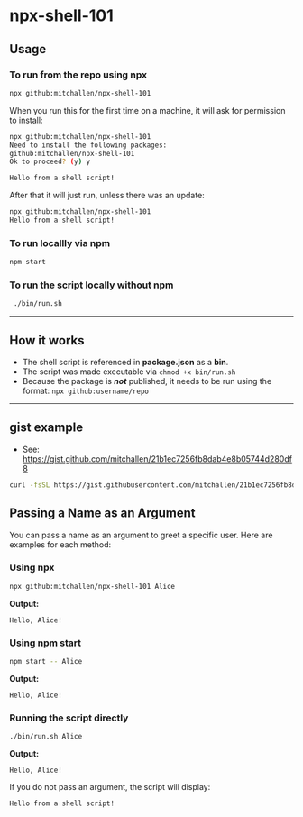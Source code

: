 npx-shell-101
==

## Usage

### To run from the repo using npx

```sh
npx github:mitchallen/npx-shell-101
```

When you run this for the first time on a machine, it will ask for permission to install:

```sh
npx github:mitchallen/npx-shell-101
Need to install the following packages:
github:mitchallen/npx-shell-101
Ok to proceed? (y) y

Hello from a shell script!
```

After that it will just run, unless there was an update:

```sh
npx github:mitchallen/npx-shell-101
Hello from a shell script!
```

### To run locallly via npm

```sh
npm start
```

### To run the script locally without npm

```sh
 ./bin/run.sh
```

* * *

## How it works

* The shell script is referenced in **package.json** as a **bin**.
* The script was made executable via `chmod +x bin/run.sh`
* Because the package is ***not*** published, it needs to be run using the format: `npx github:username/repo`

* * *

## gist example

* See: https://gist.github.com/mitchallen/21b1ec7256fb8dab4e8b05744d280df8 

```sh
curl -fsSL https://gist.githubusercontent.com/mitchallen/21b1ec7256fb8dab4e8b05744d280df8/raw/run.sh | sh
```

## Passing a Name as an Argument

You can pass a name as an argument to greet a specific user. Here are examples for each method:

### Using npx

```sh
npx github:mitchallen/npx-shell-101 Alice
```
**Output:**
```
Hello, Alice!
```

### Using npm start

```sh
npm start -- Alice
```
**Output:**
```
Hello, Alice!
```

### Running the script directly

```sh
./bin/run.sh Alice
```
**Output:**
```
Hello, Alice!
```

If you do not pass an argument, the script will display:
```
Hello from a shell script!
```
